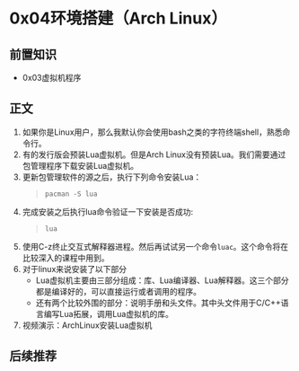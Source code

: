 # 0x04环境搭建（Arch Linux）
## 前置知识
* 0x03虚拟机程序
## 正文
1. 如果你是Linux用户，那么我默认你会使用bash之类的字符终端shell，熟悉命令行。
2. 有的发行版会预装Lua虚拟机。但是Arch Linux没有预装Lua。我们需要通过包管理程序下载安装Lua虚拟机。
3. 更新包管理软件的源之后，执行下列命令安装Lua：
    >```
    >pacman -S lua
    >```
4. 完成安装之后执行lua命令验证一下安装是否成功:
    >```
    >lua
    >```
5. 使用C-z终止交互式解释器进程。然后再试试另一个命令`luac`。这个命令将在比较深入的课程中用到。
6. 对于linux来说安装了以下部分
    * Lua虚拟机主要由三部分组成：库、Lua编译器、Lua解释器。这三个部分都是编译好的，可以直接运行或者调用的程序。
    * 还有两个比较外围的部分：说明手册和头文件。其中头文件用于C/C++语言编写Lua拓展，调用Lua虚拟机的库。
7. 视频演示：ArchLinux安装Lua虚拟机
## 后续推荐


